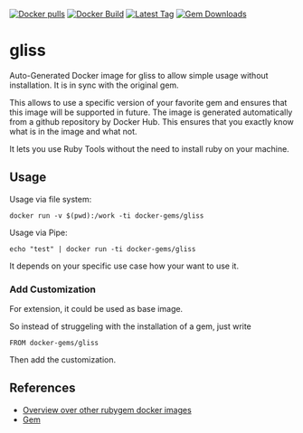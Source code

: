 [![Docker pulls](https://img.shields.io/docker/pulls/rubygem/gliss.svg)](https://hub.docker.com/r/rubygem/gliss/)
[![Docker Build](https://img.shields.io/docker/automated/rubygem/gliss.svg)](https://hub.docker.com/r/rubygem/gliss/)
[![Latest Tag](https://img.shields.io/github/tag/docker-rubygem/gliss.svg)](https://hub.docker.com/r/rubygem/gliss/)
[![Gem Downloads](https://img.shields.io/gem/dt/gliss.svg)](https://rubygems.org/gems/gliss/)
# gliss

Auto-Generated Docker image for gliss to allow simple usage without installation.
It is in sync with the original gem.

This allows to use a specific version of your favorite gem and ensures that this image will be supported in future.
The image is generated automatically from a github repository by Docker Hub.
This ensures that you exactly know what is in the image and what not.

It lets you use Ruby Tools without the need to install ruby on your machine.

## Usage

Usage via file system:

`docker run -v $(pwd):/work -ti docker-gems/gliss`

Usage via Pipe:

`echo "test" | docker run -ti docker-gems/gliss`

It depends on your specific use case how your want to use it.

### Add Customization

For extension, it could be used as base image.

So instead of struggeling with the installation of a gem, just write

`FROM docker-gems/gliss`

Then add the customization.

## References

 - [Overview over other rubygem docker images](https://github.com/thinkbot/docker-rubygem)
 - [Gem](https://rubygems.org/gems/gliss/)
